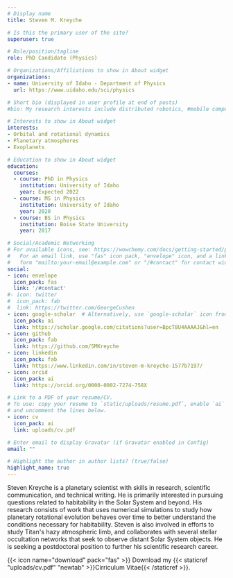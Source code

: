 ```yaml
---
# Display name
title: Steven M. Kreyche

# Is this the primary user of the site?
superuser: true

# Role/position/tagline
role: PhD Candidate (Physics)

# Organizations/Affiliations to show in About widget
organizations:
- name: University of Idaho - Department of Physics
  url: https://www.uidaho.edu/sci/physics

# Short bio (displayed in user profile at end of posts)
#bio: My research interests include distributed robotics, #mobile computing and programmable matter.

# Interests to show in About widget
interests:
- Orbital and rotational dynamics
- Planetary atmospheres
- Exoplanets

# Education to show in About widget
education:
  courses:
  - course: PhD in Physics
    institution: University of Idaho
    year: Expected 2022
  - course: MS in Physics
    institution: University of Idaho
    year: 2020
  - course: BS in Physics
    institution: Boise State University
    year: 2017

# Social/Academic Networking
# For available icons, see: https://wowchemy.com/docs/getting-started/page-builder/#icons
#   For an email link, use "fas" icon pack, "envelope" icon, and a link in the
#   form "mailto:your-email@example.com" or "/#contact" for contact widget.
social:
- icon: envelope
  icon_pack: fas
  link: '/#contact'
#- icon: twitter
#  icon_pack: fab
#  link: https://twitter.com/GeorgeCushen
- icon: google-scholar  # Alternatively, use `google-scholar` icon from `ai` icon pack
  icon_pack: ai
  link: https://scholar.google.com/citations?user=BpcT8U4AAAAJ&hl=en
- icon: github
  icon_pack: fab
  link: https://github.com/SMKreyche
- icon: linkedin
  icon_pack: fab
  link: https://www.linkedin.com/in/steven-m-kreyche-1577b7197/
- icon: orcid
  icon_pack: ai
  link: https://orcid.org/0000-0002-7274-758X

# Link to a PDF of your resume/CV.
# To use: copy your resume to `static/uploads/resume.pdf`, enable `ai` icons in `params.toml`, 
# and uncomment the lines below.
- icon: cv
  icon_pack: ai
  link: uploads/cv.pdf

# Enter email to display Gravatar (if Gravatar enabled in Config)
email: ""

# Highlight the author in author lists? (true/false)
highlight_name: true
---
```


Steven Kreyche is a planetary scientist with skills in research, scientific communication, and technical writing. He is primarily interested in pursuing questions related to habitability in the Solar System and beyond. His research consists of work that uses numerical simulations to study how planetary rotational evolution behaves over time to better understand the conditions necessary for habitability. Steven is also involved in efforts to study Titan's hazy atmospheric limb, and collaborates with several stellar occultation networks that seek to observe distant Solar System objects. He is seeking a postdoctoral position to further his scientific research career.

{{< icon name="download" pack="fas" >}} Download my {{< staticref "uploads/cv.pdf" "newtab" >}}Cirriculum Vitae{{< /staticref >}}.
